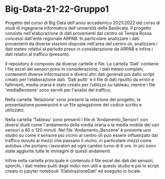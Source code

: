 # Big-Data-21-22-Gruppo1

Progetto del corso di Big Data dell'anno accademico 2021/2022 del corso di studi di ingegneria informatica dell'università della Basilicata.
Il progetto consiste nell'elaborazione di dati provenienti dal centro oli Tempa Rossa concessi dall'ente regionale ARPAB. In particolare analizzare i dati provenienti da diverse stazioni disposte nell'area del centro oli, analizzare i dati meteo relativi al periodo preso in considerazione da ARPAB e infine i dati relativi al traffico (presunti).

Il repository è composto da diverse cartelle e file. 
La cartella 'Dati' contiene i file excel dei sensori presi in considerazione, i dati meteo completi, contenenti diverse informazioni e diversi altri dati generati poi dallo script creato per l'elaborazione dati. 'Dati puliti' è il file di dati ripulito da errori e fallimenti, media oraria è stato creato per l'utilizzo su tableau, mentre i file 'mediaBenzene' sono serviti per l'analisi del traffico.

Nella cartella 'Relazione' sono presenti la relazione del progetto, la presentazione powerpoint e un file spiegazione del codice scritto e utilizzato.

Nella cartella 'Tableau' sono presenti i file di 'Andamento_Sensori' con diversi studi come l'andamento della media oraria o la media mobile dei vari sensori a 60 o 120 minuti. Nel file 'Andamento_Benzene' è presente uno studio su come il sensore più vicino al centro oli può essere influenzato dal traffico dovuto ai mezzi che passano li vicino, in particolare mezzi come autobus che portano i lavoratori ad ogni cambio turno di 8 ore. In più sono state aggiunte tutte le immagini di questi andamenti.

Infine nella cartella principale è contenuto il file excel dei dati dei sensori, sporchi, i dati meteo puliti degli indici non utili a questo studio e poi lo script creato in jupyter notebook 'ElaborazioneDati' ed eseguito in locale.